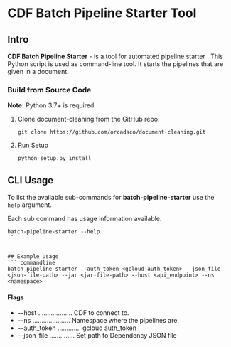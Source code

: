 # CDF Batch Pipeline Starter Tool

## Intro
**CDF Batch Pipeline Starter** - is a tool for automated pipeline starter .
This Python script is used as command-line tool. It starts the pipelines that are given in a document.

### Build from Source Code

**Note:** Python 3.7+ is required

1. Clone document-cleaning from the GitHub repo:

    `git clone https://github.com/orcadaco/document-cleaning.git`

2. Run Setup

    `python setup.py install`


## CLI Usage
To list the available sub-commands for **batch-pipeline-starter** use the `--help` argument.  


Each sub command has usage information available.
``` commandline
batch-pipeline-starter --help
``


## Example usage
``` commandline
batch-pipeline-starter --auth_token <gcloud auth_token> --json_file <json-file-path> --jar <jar-file-path> --host <api_endpoint> --ns <namespace>
```


#### Flags

* --host ................... CDF to connect to.
* --ns ..................... Namespace where the pipelines are.
* --auth_token ............. gcloud auth_token
* --json_file .............. Set path to Dependency JSON file

